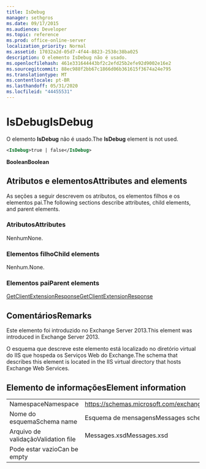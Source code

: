 ```yaml
---
title: IsDebug
manager: sethgros
ms.date: 09/17/2015
ms.audience: Developer
ms.topic: reference
ms.prod: office-online-server
localization_priority: Normal
ms.assetid: 17032a2d-05d7-4f44-8823-2538c38ba025
description: O elemento IsDebug não é usado.
ms.openlocfilehash: 461e331644443bf2c2efd25b2efe92d9002e16e2
ms.sourcegitcommit: 88ec988f2bb67c1866d06b361615f3674a24e795
ms.translationtype: MT
ms.contentlocale: pt-BR
ms.lasthandoff: 05/31/2020
ms.locfileid: "44455531"
---
```

# <a name="isdebug"></a><span data-ttu-id="36a13-103">IsDebug</span><span class="sxs-lookup"><span data-stu-id="36a13-103">IsDebug</span></span>

<span data-ttu-id="36a13-104">O elemento **IsDebug** não é usado.</span><span class="sxs-lookup"><span data-stu-id="36a13-104">The **IsDebug** element is not used.</span></span> 
  
```XML
<IsDebug>true | false</IsDebug>
```

 <span data-ttu-id="36a13-105">**Boolean**</span><span class="sxs-lookup"><span data-stu-id="36a13-105">**Boolean**</span></span>
## <a name="attributes-and-elements"></a><span data-ttu-id="36a13-106">Atributos e elementos</span><span class="sxs-lookup"><span data-stu-id="36a13-106">Attributes and elements</span></span>

<span data-ttu-id="36a13-107">As seções a seguir descrevem os atributos, os elementos filhos e os elementos pai.</span><span class="sxs-lookup"><span data-stu-id="36a13-107">The following sections describe attributes, child elements, and parent elements.</span></span>
  
### <a name="attributes"></a><span data-ttu-id="36a13-108">Atributos</span><span class="sxs-lookup"><span data-stu-id="36a13-108">Attributes</span></span>

<span data-ttu-id="36a13-109">Nenhum</span><span class="sxs-lookup"><span data-stu-id="36a13-109">None.</span></span>
  
### <a name="child-elements"></a><span data-ttu-id="36a13-110">Elementos filho</span><span class="sxs-lookup"><span data-stu-id="36a13-110">Child elements</span></span>

<span data-ttu-id="36a13-111">Nenhum.</span><span class="sxs-lookup"><span data-stu-id="36a13-111">None.</span></span>
  
### <a name="parent-elements"></a><span data-ttu-id="36a13-112">Elementos pai</span><span class="sxs-lookup"><span data-stu-id="36a13-112">Parent elements</span></span>

[<span data-ttu-id="36a13-113">GetClientExtensionResponse</span><span class="sxs-lookup"><span data-stu-id="36a13-113">GetClientExtensionResponse</span></span>](getclientextensionresponse.md)
  
## <a name="remarks"></a><span data-ttu-id="36a13-114">Comentários</span><span class="sxs-lookup"><span data-stu-id="36a13-114">Remarks</span></span>

<span data-ttu-id="36a13-115">Este elemento foi introduzido no Exchange Server 2013.</span><span class="sxs-lookup"><span data-stu-id="36a13-115">This element was introduced in Exchange Server 2013.</span></span>
  
<span data-ttu-id="36a13-116">O esquema que descreve este elemento está localizado no diretório virtual do IIS que hospeda os Serviços Web do Exchange.</span><span class="sxs-lookup"><span data-stu-id="36a13-116">The schema that describes this element is located in the IIS virtual directory that hosts Exchange Web Services.</span></span>
  
## <a name="element-information"></a><span data-ttu-id="36a13-117">Elemento de informações</span><span class="sxs-lookup"><span data-stu-id="36a13-117">Element information</span></span>

|||
|:-----|:-----|
|<span data-ttu-id="36a13-118">Namespace</span><span class="sxs-lookup"><span data-stu-id="36a13-118">Namespace</span></span>  <br/> |https://schemas.microsoft.com/exchange/services/2006/messages  <br/> |
|<span data-ttu-id="36a13-119">Nome do esquema</span><span class="sxs-lookup"><span data-stu-id="36a13-119">Schema name</span></span>  <br/> |<span data-ttu-id="36a13-120">Esquema de mensagens</span><span class="sxs-lookup"><span data-stu-id="36a13-120">Messages schema</span></span>  <br/> |
|<span data-ttu-id="36a13-121">Arquivo de validação</span><span class="sxs-lookup"><span data-stu-id="36a13-121">Validation file</span></span>  <br/> |<span data-ttu-id="36a13-122">Messages.xsd</span><span class="sxs-lookup"><span data-stu-id="36a13-122">Messages.xsd</span></span>  <br/> |
|<span data-ttu-id="36a13-123">Pode estar vazio</span><span class="sxs-lookup"><span data-stu-id="36a13-123">Can be empty</span></span>  <br/> ||
   

